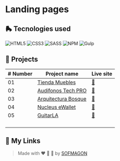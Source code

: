 # Landing pages



## 🛼 Tecnologies used

![HTML5](https://img.shields.io/badge/html5-%23E34F26.svg?style=for-the-badge&logo=html5&logoColor=white) ![CSS3](https://img.shields.io/badge/css3-%231572B6.svg?style=for-the-badge&logo=css3&logoColor=white) ![SASS](https://img.shields.io/badge/SASS-hotpink.svg?style=for-the-badge&logo=SASS&logoColor=white) ![NPM](https://img.shields.io/badge/NPM-%23CB3837.svg?style=for-the-badge&logo=npm&logoColor=white) ![Gulp](https://img.shields.io/badge/GULP-%23CF4647.svg?style=for-the-badge&logo=gulp&logoColor=white)



## 🍕 Projects

| # Number | Project name                             | Live site                                    |
| -------- | ---------------------------------------- | -------------------------------------------- |
| 01       | [Tienda Muebles](./01-ecommerce)         | [🚀](https://01-ecommerce.netlify.app/)       |
| 02       | [Audífonos Tech PRO](./02-tech-pro)      | [🚀](https://02-techpro.netlify.app/)         |
| 03       | [Arquitectura Bosque](./03-arquitectura) | [🚀](https://03-arquitectura.netlify.app/)    |
| 04       | [Nucleus eWallet](./04-nucleus-eWallet)  | [🚀](https://04-nucleus-ewallet.netlify.app/) |
| 05       | [GuitarLA](./05-guitarLA)                | [🚀](https://05-guitarla.netlify.app/)        |
|          |                                          |                                              |
|          |                                          |                                              |
|          |                                          |                                              |
|          |                                          |                                              |



## 🌈 My Links

> Made with ❤️ 🍕 🌮 by [SOFMAGON](https://sofmagon.com)
